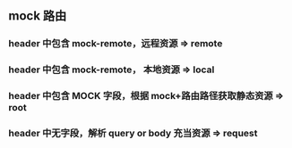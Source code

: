 ## mock 路由

### header 中包含 mock-remote，远程资源 => remote
### header 中包含 mock-remote， 本地资源 => local
### header 中包含 MOCK 字段，根据 mock+路由路径获取静态资源 => root
### header 中无字段，解析 query or body 充当资源 => request
